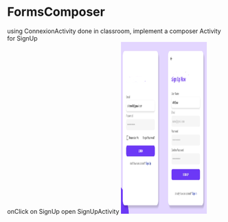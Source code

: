 # FormsComposer
using ConnexionActivity done in classroom, implement a composer Activity for SignUp  
onClick on SignUp open SignUpActivity
<img src="https://github.com/mouniraz/FormsComposer/blob/main/Connexion.png" width="200" height="400" /> 

